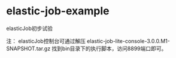 # elastic-job-example
elasticJob初步试验

注：
elasticJob控制台可通过解压
elastic-job-lite-console-3.0.0.M1-SNAPSHOT.tar.gz
找到bin目录下的执行脚本，访问8899端口即可。
